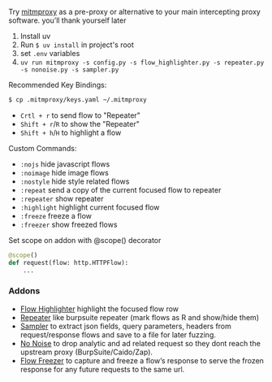 Try [mitmproxy](https://github.com/mitmproxy/mitmproxy/) as a pre-proxy or alternative to your main intercepting proxy software. you’ll thank yourself later

1. Install uv
2. Run `$ uv install` in project's root
3. set `.env` variables
4. `uv run mitmproxy -s config.py -s flow_highlighter.py -s repeater.py -s nonoise.py -s sampler.py`

Recommended Key Bindings:
```bash
$ cp .mitmproxy/keys.yaml ~/.mitmproxy
```

- `Crtl + r` to send flow to "Repeater"
- `Shift + r`/`R` to show the "Repeater"
- `Shift + h`/`H` to highlight a flow

Custom Commands:
- `:nojs` hide javascript flows
- `:noimage` hide image flows
- `:nostyle` hide style related flows
- `:repeat` send a copy of the current focused flow to repeater
- `:repeater` show repeater
- `:highlight` highlight current focused flow
- `:freeze` freeze a flow
- `:freezer` show freezed flows

Set scope on addon with @scope() decorator
```python
@scope()
def request(flow: http.HTTPFlow):
    ...
```

### Addons
- [Flow Highlighter](./flow_highlighter.py) highlight the focused flow row
- [Repeater](./repeater.py) like burpsuite repeater (mark flows as R and show/hide them)
- [Sampler](./sampler.py) to extract json fields, query parameters, headers from request/response flows and save to a file for later fuzzing.
- [No Noise](./nonoise.py) to drop analytic and ad related request so they dont reach the upstream proxy (BurpSuite/Caido/Zap).
- [Flow Freezer](./freezer.py) to capture and freeze a flow’s response to serve the frozen response for any future requests to the same url.
